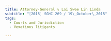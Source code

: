 ```yaml
---
title: Attorney-General v Lai Swee Lin Linda 
subtitle: "[2015] SGHC 269 / 19\_October\_2015"
tags:
  - Courts and Jurisdiction
  - Vexatious litigants

---
```


